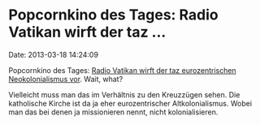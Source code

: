 Popcornkino des Tages: Radio Vatikan wirft der taz \...
=======================================================

Date: 2013-03-18 14:24:09

Popcornkino des Tages: [Radio Vatikan wirft der taz eurozentrischen
Neokolonialismus
vor](http://blog.radiovatikan.de/sprungbereite-feindseligkeit/). Wait,
what?

Vielleicht muss man das im Verhältnis zu den Kreuzzügen sehen. Die
katholische Kirche ist da ja eher eurozentrischer Altkolonialismus.
Wobei man das bei denen ja missionieren nennt, nicht kolonialisieren.
